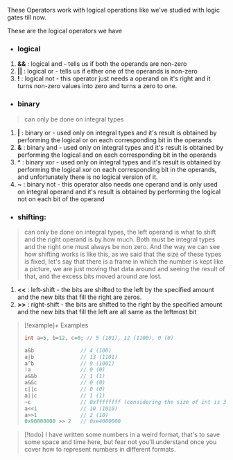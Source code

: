 These Operators work with logical operations like we've studied with logic gates till now.

These are the logical operators we have
- ### logical
1. **&&** : logical and - tells us if both the operands are non-zero
2. **||** : logical or - tells us if either one of the operands is non-zero
3. **!** : logical not - this operator just needs a operand on it's right and it turns non-zero values into zero and turns a zero to one.
- ### binary
> can only be done on integral types
1. **|** : binary or - used only on integral types and it's result is obtained by performing the logical or on each corresponding bit in the operands
2. **&** : binary and - used only on integral types and it's result is obtained by performing the logical and on each corresponding bit in the operands
3. **^** : binary xor - used only on integral types and it's result is obtained by performing the logical xor on each corresponding bit in the operands, and unfortunately there is no logical version of it.
4. **~** : binary not - this operator also needs one operand and is only used on integral operand and it's result is obtained by performing the logical not on each bit of the operand

- ### shifting:
> can only be done on integral types, the left operand is what to shift and the right operand is by how much. Both must be integral types and the right one must always be non zero.
> And the way we can see how shifting works is like this, as we said that the size of these types is fixed, let's say that there is a frame in which the number is kept like a picture, we are just moving that data around and seeing the result of that, and the excess bits moved around are lost.
1. **<<** : left-shift - the bits are shifted to the left by the specified amount and the new bits that fill the right are zeros.
2. **>>** : right-shift - the bits are shifted to the right by the specified amount and the new bits that fill the left are all same as the leftmost bit

> [!example]+ Examples
> ```c
> int a=5, b=12, c=0; // 5 (101), 12 (1100), 0 (0)
> 
> a&b               // 4 (100)
> a|b               // 13 (1101)
> a^b               // 9 (1001)
> !a                // 0 (0)
> a&&b              // 1 (1)
> a&&c              // 0 (0)
> c||c              // 0 (0)
> a||c              // 1 (1)
> ~c                // 0xffffffff (considering the size of int is 32 bits)
> a<<1              // 10 (1010)
> a>>1              // 2 (10)
> 0x90000000 >> 2   // 0xe4000000
> ```

> [!todo] I have written some numbers in a weird format, that's to save some space and time here, but fear not you'll understand once you cover how to represent numbers in different formats.